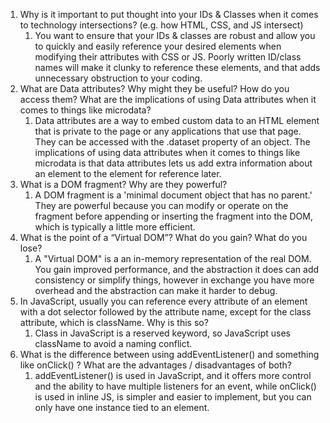 1. Why is it important to put thought into your IDs & Classes when it comes to technology intersections? (e.g. how HTML, CSS, and JS intersect)
   1. You want to ensure that your IDs & classes are robust and allow you to quickly and easily reference your desired elements when modifying their attributes with CSS or JS. Poorly written ID/class names will make it clunky to reference these elements, and that adds unnecessary obstruction to your coding.
2. What are Data attributes? Why might they be useful? How do you access them? What are the implications of using Data attributes when it comes to things like microdata?
   1. Data attributes are a way to embed custom data to an HTML element that is private to the page or any applications that use that page. They can be accessed with the .dataset property of an object. The implications of using data attributes when it comes to things like microdata is that data attributes lets us add extra information about an element to the element for reference later.
3. What is a DOM fragment? Why are they powerful?
   1. A DOM fragment is a 'minimal document object that has no parent.' They are powerful because you can modify or operate on the fragment before appending or inserting the fragment into the DOM, which is typically a little more efficient.
4. What is the point of a “Virtual DOM”? What do you gain? What do you lose?
   1. A "Virtual DOM" is a an in-memory representation of the real DOM. You gain improved performance, and the abstraction it does can add consistency or simplify things, however in exchange you have more overhead and the abstraction can make it harder to debug.
5. In JavaScript, usually you can reference every attribute of an element with a dot selector followed by the attribute name, except for the class attribute, which is className. Why is this so?
   1. Class in JavaScript is a reserved keyword, so JavaScript uses className to avoid a naming conflict.
6. What is the difference between using addEventListener() and something like onClick() ? What are the advantages / disadvantages of both?
   1. addEventListener() is used in JavaScript, and it offers more control and the ability to have multiple listeners for an event, while onClick() is used in inline JS, is simpler and easier to implement, but you can only have one instance tied to an element.